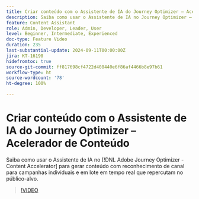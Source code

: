 ```yaml
---
title: Criar conteúdo com o Assistente de IA do Journey Optimizer – Acelerador de Conteúdo
description: Saiba como usar o Assistente de IA no Journey Optimizer – Acelerador de Conteúdo para gerar conteúdo com reconhecimento de canal para campanhas individuais e em lote em tempo real que repercutam no público-alvo.
feature: Content Assistant
role: Admin, Developer, Leader, User
level: Beginner, Intermediate, Experienced
doc-type: Feature Video
duration: 235
last-substantial-update: 2024-09-11T00:00:00Z
jira: KT-16190
hidefromtoc: true
source-git-commit: ff817698cf4722d408440e6f86af4466b8e97b61
workflow-type: ht
source-wordcount: '78'
ht-degree: 100%

---
```



# Criar conteúdo com o Assistente de IA do Journey Optimizer – Acelerador de Conteúdo

Saiba como usar o Assistente de IA no [!DNL Adobe Journey Optimizer - Content Accelerator] para gerar conteúdo com reconhecimento de canal para campanhas individuais e em lote em tempo real que repercutam no público-alvo.

>[!VIDEO](https://video.tv.adobe.com/v/3433552/?learn=on)

